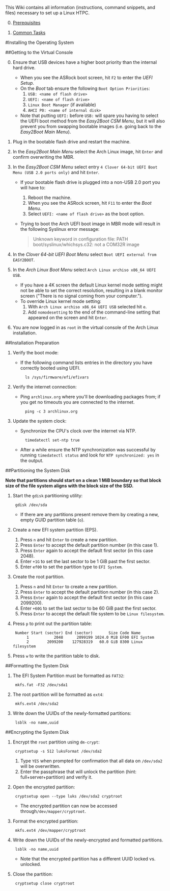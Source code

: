 This Wiki contains all information (instructions, command snippets, and files) necessary to set up a Linux HTPC.

0. [Prerequisites](linux-htpc/prerequisites.md)

9. [Common Tasks](linux-htpc/common_tasks.md)

#Installing the Operating System

##Getting to the Virtual Console

0. Ensure that USB devices have a higher boot priority than the internal hard drive.
    - When you see the ASRock boot screen, hit `F2` to enter the *UEFI Setup*.
    - On the *Boot* tab ensure the following `Boot Option Priorities`:
        1. `USB: <name of flash drive>`
        2. `UEFI: <name of flash drive>`
        3. `Linux Boot Manager` (if available)
        4. `AHCI P0: <name of internal disk>`
    - Note that putting `UEFI:` before `USB:` will spare you having to select the UEFI boot method from the *Easy2Boot CSM Menu*, but it will also prevent you from swapping bootable images (i.e. going back to the *Easy2Boot Main Menu*).
1. Plug in the bootable flash drive and restart the machine.
2. In the *Easy2Boot Main Menu* select the Arch Linux image, hit `Enter` and confirm overwriting the MBR.
3. In the *Easy2Boot CSM Menu* select entry `4 Clover 64-bit UEFI Boot Menu (USB 2.0 ports only)` and hit `Enter`.
    - If your bootable flash drive is plugged into a non-USB 2.0 port you will have to:
        1. Reboot the machine.
        2. When you see the ASRock screen, hit `F11` to enter the *Boot Menu*.
        3. Select `UEFI: <name of flash drive>` as the boot option.
    - Trying to boot the Arch UEFI boot image in MBR mode will result in the following Syslinux error message:  
        
        > Unknown keyword in configuration file: PATH  
        > boot/syslinux/whichsys.c32: not a COM32R image
        
4. In the *Clover 64-bit UEFI Boot Menu* select `Boot UEFI external from EASY2BOOT`.
5. In the *Arch Linux Boot Menu* select `Arch Linux archiso x86_64 UEFI USB`.
    - If you have a 4K screen the default Linux kernel mode setting might not be able to set the correct resolution, resulting in a blank monitor screen ("There is no signal coming from your computer.").
    - To override Linux kernel mode setting:
        1. With `Arch Linux archiso x86_64 UEFI USB` selected hit `e`.
        2. Add `nomodesetting` to the end of the command-line setting that appeared on the screen and hit `Enter`.
6. You are now logged in as `root` in the virtual console of the Arch Linux installation.

##Installation Preparation

1. Verify the boot mode:
    - If the following command lists entries in the directory you have correctly booted using UEFI.  
            
            ls /sys/firmware/efi/efivars
            
2. Verify the internet connection:
    - Ping `archlinux.org` where you'll be downloading packages from; if you get no timeouts you are connected to the internet.
            
            ping -c 3 archlinux.org
            
3. Update the system clock:
    - Synchronize the CPU's clock over the internet via NTP.
            
            timedatectl set-ntp true
            
    - After a while ensure the NTP synchronization was successful by running `timedatectl status` and look for `NTP synchronized: yes` in the output.

##Partitioning the System Disk

**Note that partitions should start on a clean 1 MiB boundary so that block size of the file system aligns with the block size of the SSD.**

1. Start the `gdisk` partitioning utility:
        
        gdisk /dev/sda
        
    - If there are any partitions present remove them by creating a new, empty GUID partition table (`o`).
2. Create a new EFI system partition (EPS).
    1. Press `n` and hit `Enter` to create a new partition.
    2. Press `Enter` to accept the default partition number (in this case 1).
    3. Press `Enter` again to accept the default first sector (in this case 2048).
    4. Enter `+1G` to set the last sector to be 1 GiB past the first sector.
    5. Enter `ef00` to set the partition type to `EFI System`.
3. Create the root partition.
    1. Press `n` and hit `Enter` to create a new partition.
    2. Press `Enter` to accept the default partition number (in this case 2).
    3. Press `Enter` again to accept the default first sector (in this case 2099200).
    4. Enter `+60G` to set the last sector to be 60 GiB past the first sector.
    5. Press `Enter` to accept the default file system to be `Linux filesystem`.
4. Press `p` to print out the partition table:
        
        Number Start (sector) End (sector)       Size Code Name
             1           2048      2099199 1024.0 MiB EF00 EFI System
             2        2099200    127928319   60.0 GiB 8300 Linux filesystem
        
5. Press `w` to write the partition table to disk.

##Formatting the System Disk

1. The EFI System Partition must be formatted as `FAT32`:
        
        mkfs.fat -F32 /dev/sda1
        
2. The root partition will be formatted as `ext4`:
        
        mkfs.ext4 /dev/sda2
        
3. Write down the UUIDs of the newly-formatted partitions:
        
        lsblk -no name,uuid
        
##Encrypting the System Disk

1. Encrypt the `root` partition using `dm-crypt`:
        
        cryptsetup -s 512 luksFormat /dev/sda2
        
    1. Type `YES` when prompted for confirmation that all data on `/dev/sda2` will be overwritten.
    2. Enter the passphrase that will unlock the partition (hint: full+server+partition) and verify it.
2. Open the encrypted partition:
        
        cryptsetup open --type luks /dev/sda2 cryptroot
        
    - The encrypted partition can now be accessed through`/dev/mapper/cryptroot`.
3. Format the encrypted partition:
        
        mkfs.ext4 /dev/mapper/cryptroot
        
4. Write down the UUIDs of the newly-encrypted and formatted partitions.
        
        lsblk -no name,uuid
        
    - Note that the encrypted partition has a different UUID locked vs. unlocked.
5. Close the partition:
        
        cryptsetup close cryptroot
        
